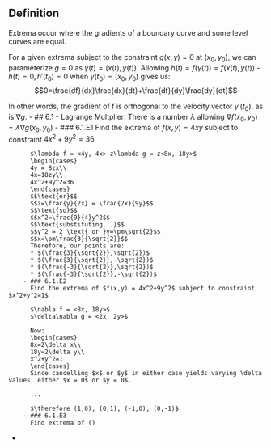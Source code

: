 ## Definition
Extrema occur where the gradients of a boundary curve and some level curves are equal.

For a given extrema subject to the constraint $g(x,y) = 0$ at $(x_0, y_0)$, we can parameterize $g=0$ as $\gamma(t) = (x(t), y(t))$.
Allowing $h(t) = f(\gamma(t)) = f(x(t), y(t))$ - $h(t) = 0, h'(t_0) = 0$ when $\gamma(t_0) = (x_0, y_0)$ gives us:
$$0=\frac{df}{dx}\frac{dx}{dt}+\frac{df}{dy}\frac{dy}{dt}$$

In other words, the gradient of f is orthogonal to the velocity vector $\gamma '(t_0)$, as is $\nabla g$.
	- ## 6.1 - Lagrange Multplier:
	  There is a number $\lambda$ allowing $\nabla f(x_0, y_0) = \lambda\nabla g(x_0,y_0)$
		- ### 6.1.E1
		  Find the extrema of $f(x,y) = 4xy$ subject to constraint $4x^2+9y^2=36$
		  
		  $\lambda f = <4y, 4x> z\lambda g = z<8x, 18y>$
		  \begin{cases}
		  4y = 8zx\\
		  4x=18zy\\
		  4x^2+9y^2=36
		  \end{cases}
		  $$\text{or}$$
		  $$z=\frac{y}{2x} = \frac{2x}{9y}$$
		  $$\text{so}$$
		  $$x^2=\frac{9}{4}y^2$$
		  $$\text{substituting...}$$
		  $$y^2 = 2 \text{ or }y=\pm\sqrt{2}$$
		  $$x=\pm\frac{3}{\sqrt{2}}$$
		  Therefore, our points are:
		  * $(\frac{3}{\sqrt{2}},\sqrt{2})$
		  * $(\frac{3}{\sqrt{2}},-\sqrt{2})$
		  * $(\frac{-3}{\sqrt{2}},\sqrt{2})$
		  * $(\frac{-3}{\sqrt{2}},-\sqrt{2})$
		- ### 6.1.E2
		  Find the extrema of $f(x,y) = 4x^2+9y^2$ subject to constraint $x^2+y^2=1$
		  
		  $\nabla f = <8x, 18y>$
		  $\delta\nabla g = <2x, 2y>$
		  
		  Now:
		  \begin{cases}
		  8x=2\delta x\\
		  18y=2\delta y\\
		  x^2+y^2=1
		  \end{cases}
		  Since cancelling $x$ or $y$ in either case yields varying \delta values, either $x = 0$ or $y = 0$.
		  
		  ...
		  
		  $\therefore (1,0), (0,1), (-1,0), (0,-1)$
		- ### 6.1.E3
		  Find extrema of ()
-